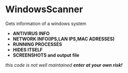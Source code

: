 # WindowsScanner
Gets information of a windows system

<ul>
    <li><b>ANTIVIRUS INFO</b></li>
    <li><b>NETWORK INFO(IPS,LAN IPS,MAC ADRESSES)</b></li>
    <li><b>RUNNING PROCESSES</b></li>
    <li><b>HIDES ITSELF</b></li>
    <li><b>SCREENSHOTS and output file</b></li>
  </ul>

<i>this code is not well maintained <b> enter at your own risk!</b></i>
